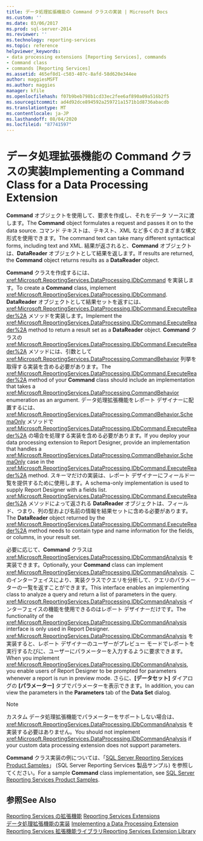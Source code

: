 ```yaml
---
title: データ処理拡張機能の Command クラスの実装 | Microsoft Docs
ms.custom: ''
ms.date: 03/06/2017
ms.prod: sql-server-2014
ms.reviewer: ''
ms.technology: reporting-services
ms.topic: reference
helpviewer_keywords:
- data processing extensions [Reporting Services], commands
- Command class
- commands [Reporting Services]
ms.assetid: 465ef8d1-c503-407c-8afd-58d620e344ee
author: maggiesMSFT
ms.author: maggies
manager: kfile
ms.openlocfilehash: f07b9beb798b1cd33ec2fee6af890a09a516b2f5
ms.sourcegitcommit: ad4d92dce894592a259721a1571b1d8736abacdb
ms.translationtype: MT
ms.contentlocale: ja-JP
ms.lasthandoff: 08/04/2020
ms.locfileid: "87741597"
---
```

# <a name="implementing-a-command-class-for-a-data-processing-extension"></a><span data-ttu-id="66d24-102">データ処理拡張機能の Command クラスの実装</span><span class="sxs-lookup"><span data-stu-id="66d24-102">Implementing a Command Class for a Data Processing Extension</span></span>
  <span data-ttu-id="66d24-103">**Command** オブジェクトを使用して、要求を作成し、それをデータ ソースに渡します。</span><span class="sxs-lookup"><span data-stu-id="66d24-103">The **Command** object formulates a request and passes it on to the data source.</span></span> <span data-ttu-id="66d24-104">コマンド テキストは、テキスト、XML など多くのさまざまな構文形式を使用できます。</span><span class="sxs-lookup"><span data-stu-id="66d24-104">The command text can take many different syntactical forms, including text and XML.</span></span> <span data-ttu-id="66d24-105">結果が返されると、**Command** オブジェクトは、**DataReader** オブジェクトとして結果を返します。</span><span class="sxs-lookup"><span data-stu-id="66d24-105">If results are returned, the **Command** object returns results as a **DataReader** object.</span></span>  
  
 <span data-ttu-id="66d24-106">**Command** クラスを作成するには、<xref:Microsoft.ReportingServices.DataProcessing.IDbCommand> を実装します。</span><span class="sxs-lookup"><span data-stu-id="66d24-106">To create a **Command** class, implement <xref:Microsoft.ReportingServices.DataProcessing.IDbCommand>.</span></span> <span data-ttu-id="66d24-107">**DataReader** オブジェクトとして結果セットを返すには、<xref:Microsoft.ReportingServices.DataProcessing.IDbCommand.ExecuteReader%2A> メソッドを実装します。</span><span class="sxs-lookup"><span data-stu-id="66d24-107">Implement the <xref:Microsoft.ReportingServices.DataProcessing.IDbCommand.ExecuteReader%2A> method to return a result set as a **DataReader** object.</span></span> <span data-ttu-id="66d24-108">**Command** クラスの <xref:Microsoft.ReportingServices.DataProcessing.IDbCommand.ExecuteReader%2A> メソッドには、引数として <xref:Microsoft.ReportingServices.DataProcessing.CommandBehavior> 列挙を取得する実装を含める必要があります。</span><span class="sxs-lookup"><span data-stu-id="66d24-108">The <xref:Microsoft.ReportingServices.DataProcessing.IDbCommand.ExecuteReader%2A> method of your **Command** class should include an implementation that takes a <xref:Microsoft.ReportingServices.DataProcessing.CommandBehavior> enumeration as an argument.</span></span> <span data-ttu-id="66d24-109">データ処理拡張機能をレポート デザイナーに配置するには、<xref:Microsoft.ReportingServices.DataProcessing.CommandBehavior.SchemaOnly> メソッドで <xref:Microsoft.ReportingServices.DataProcessing.IDbCommand.ExecuteReader%2A> の場合を処理する実装を含める必要があります。</span><span class="sxs-lookup"><span data-stu-id="66d24-109">If you deploy your data processing extension to Report Designer, provide an implementation that handles a <xref:Microsoft.ReportingServices.DataProcessing.CommandBehavior.SchemaOnly> case in the <xref:Microsoft.ReportingServices.DataProcessing.IDbCommand.ExecuteReader%2A> method.</span></span> <span data-ttu-id="66d24-110">スキーマだけの実装は、レポート デザイナーにフィールド一覧を提供するために使用します。</span><span class="sxs-lookup"><span data-stu-id="66d24-110">A schema-only implementation is used to supply Report Designer with a fields list.</span></span> <span data-ttu-id="66d24-111"><xref:Microsoft.ReportingServices.DataProcessing.IDbCommand.ExecuteReader%2A> メソッドによって返される **DataReader** オブジェクトは、フィールド、つまり、列の型および名前の情報を結果セットに含める必要があります。</span><span class="sxs-lookup"><span data-stu-id="66d24-111">The **DataReader** object returned by the <xref:Microsoft.ReportingServices.DataProcessing.IDbCommand.ExecuteReader%2A> method needs to contain type and name information for the fields, or columns, in your result set.</span></span>  
  
 <span data-ttu-id="66d24-112">必要に応じて、**Command** クラスは <xref:Microsoft.ReportingServices.DataProcessing.IDbCommandAnalysis> を実装できます。</span><span class="sxs-lookup"><span data-stu-id="66d24-112">Optionally, your **Command** class can implement <xref:Microsoft.ReportingServices.DataProcessing.IDbCommandAnalysis>.</span></span> <span data-ttu-id="66d24-113">このインターフェイスにより、実装クラスでクエリを分析して、クエリのパラメーターの一覧を返すことができます。</span><span class="sxs-lookup"><span data-stu-id="66d24-113">This interface enables an implementing class to analyze a query and return a list of parameters in the query.</span></span> <span data-ttu-id="66d24-114"><xref:Microsoft.ReportingServices.DataProcessing.IDbCommandAnalysis> インターフェイスの機能を使用できるのはレポート デザイナーだけです。</span><span class="sxs-lookup"><span data-stu-id="66d24-114">The functionality of the <xref:Microsoft.ReportingServices.DataProcessing.IDbCommandAnalysis> interface is only used in Report Designer.</span></span> <span data-ttu-id="66d24-115"><xref:Microsoft.ReportingServices.DataProcessing.IDbCommandAnalysis> を実装すると、レポート デザイナーのユーザーがプレビュー モードでレポートを実行するたびに、ユーザーにパラメーターを入力するように要求できます。</span><span class="sxs-lookup"><span data-stu-id="66d24-115">When you implement <xref:Microsoft.ReportingServices.DataProcessing.IDbCommandAnalysis>, you enable users of Report Designer to be prompted for parameters whenever a report is run in preview mode.</span></span> <span data-ttu-id="66d24-116">さらに、**[データセット]** ダイアログの **[パラメーター]** タブでパラメーターを表示できます。</span><span class="sxs-lookup"><span data-stu-id="66d24-116">In addition, you can view the parameters in the **Parameters** tab of the **Data Set** dialog.</span></span>  
  
> [!NOTE]  
>  <span data-ttu-id="66d24-117">カスタム データ処理拡張機能でパラメーターをサポートしない場合は、<xref:Microsoft.ReportingServices.DataProcessing.IDbCommandAnalysis> を実装する必要はありません。</span><span class="sxs-lookup"><span data-stu-id="66d24-117">You should not implement <xref:Microsoft.ReportingServices.DataProcessing.IDbCommandAnalysis> if your custom data processing extension does not support parameters.</span></span>  
  
 <span data-ttu-id="66d24-118">**Command** クラス実装の例については、「[SQL Server Reporting Services Product Samples](https://go.microsoft.com/fwlink/?LinkId=177889)」 (SQL Server Reporting Services 製品サンプル) を参照してください。</span><span class="sxs-lookup"><span data-stu-id="66d24-118">For a sample **Command** class implementation, see [SQL Server Reporting Services Product Samples](https://go.microsoft.com/fwlink/?LinkId=177889).</span></span>  
  
## <a name="see-also"></a><span data-ttu-id="66d24-119">参照</span><span class="sxs-lookup"><span data-stu-id="66d24-119">See Also</span></span>  
 <span data-ttu-id="66d24-120">[Reporting Services の拡張機能](../reporting-services-extensions.md) </span><span class="sxs-lookup"><span data-stu-id="66d24-120">[Reporting Services Extensions](../reporting-services-extensions.md) </span></span>  
 <span data-ttu-id="66d24-121">[データ処理拡張機能の実装](implementing-a-data-processing-extension.md) </span><span class="sxs-lookup"><span data-stu-id="66d24-121">[Implementing a Data Processing Extension](implementing-a-data-processing-extension.md) </span></span>  
 [<span data-ttu-id="66d24-122">Reporting Services 拡張機能ライブラリ</span><span class="sxs-lookup"><span data-stu-id="66d24-122">Reporting Services Extension Library</span></span>](../reporting-services-extension-library.md)  
  
  
